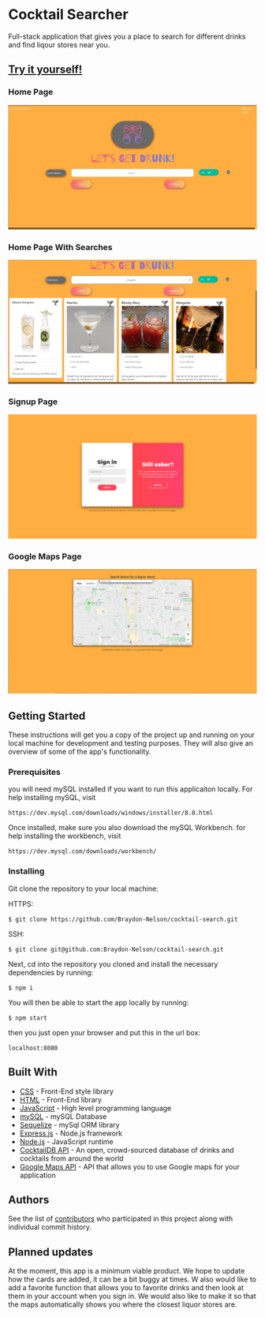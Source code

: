 # Cocktail Searcher

Full-stack application that gives you a place to search for different drinks and find liqour stores near you. 

## [Try it yourself!](https://project-2-cocktail-search.herokuapp.com/)

### Home Page

![image](./public/assets/images/home_page.png)

### Home Page With Searches

![image](./public/assets/images/searches.png)

### Signup Page

![image](./public/assets/images/signup_page.png)

### Google Maps Page

![image](./public/assets/images/google_maps.png)

## Getting Started

These instructions will get you a copy of the project up and running on your local machine for 
development and testing purposes. They will also give an overview of some of the app's functionality. 

### Prerequisites

you will need mySQL installed if you want to run this applicaiton locally. For help installing mySQL, visit
````
https://dev.mysql.com/downloads/windows/installer/8.0.html
````

Once installed, make sure you also download the mySQL Workbench. for help installing the workbench, visit
````
https://dev.mysql.com/downloads/workbench/
````

### Installing

Git clone the repository to your local machine:

HTTPS:
````
$ git clone https://github.com/Braydon-Nelson/cocktail-search.git
````
SSH:
````
$ git clone git@github.com:Braydon-Nelson/cocktail-search.git
````

Next, cd into the repository you cloned and install the necessary dependencies by running:
````
$ npm i
````

You will then be able to start the app locally by running:
````
$ npm start
````

then you just open your browser and put this in the url box:
````
localhost:8080
````

## Built With

* [CSS](https://developer.mozilla.org/en-US/docs/Web/CSS) - Front-End style library
* [HTML](https://developer.mozilla.org/en-US/docs/Web/HTML) - Front-End library
* [JavaScript](https://developer.mozilla.org/en-US/docs/Web/javascript) - High level programming language
* [mySQL](https://www.mysql.com) - mySQL Database
* [Sequelize](https://sequelize.org) - mySql ORM library
* [Express.js](https://expressjs.com/) - Node.js framework
* [Node.js](https://nodejs.org/en/) - JavaScript runtime
* [CocktailDB API](https://www.thecocktaildb.com) - An open, crowd-sourced database of drinks and cocktails from around the world
* [Google Maps API](https://developers.google.com/maps/documentation/?_ga=2.31814078.185020172.1591293883-646983863.1591293883) - API that allows you to use Google maps for your application

## Authors

See the list of [contributors](https://github.com/Braydon-Nelson/cocktail-search/graphs/contributors) who participated 
in this project along with individual commit history. 

## Planned updates

At the moment, this app is a minimum viable product. We hope to update how the cards are added, it can be a bit buggy
at times. W also would like to add a favorite function that allows you to favorite drinks and then look at them in 
your account when you sign in. We would also like to make it so that the maps automatically shows you where the closest
liquor stores are. 

